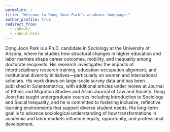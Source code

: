 ```yaml
---
permalink: /
title: "Welcome to Dong Joon Park's academic homepage."
author_profile: true
redirect_from: 
  - /about/
  - /about.html
---
```


Dong Joon Park is a Ph.D. candidate in Sociology at the University of Arizona, where he studies how structural changes in higher education and labor markets shape career outcomes, mobility, and inequality among doctorate recipients.
His research investigates the impacts of interdisciplinary research training, education–occupation alignment, and institutional diversity initiatives—particularly on women and international scholars. His work draws on large-scale survey data and has been published in Scientometrics, with additional articles under review at Journal of Ethnic and Migration Studies and Asian Journal of Law and Society.
Dong Joon has taught undergraduate courses including Introduction to Sociology and Social Inequality, and he is committed to fostering inclusive, reflective learning environments that support diverse student needs. His long-term goal is to advance sociological understanding of how transformations in academia and labor markets influence equity, opportunity, and professional development.
